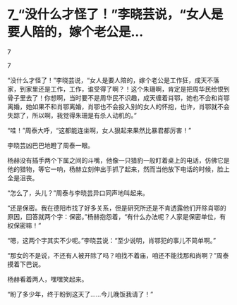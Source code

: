 # 7_“没什么才怪了！”李晓芸说，“女人是要人陪的，嫁个老公是...

7

7

“没什么才怪了！”李晓芸说，“女人是要人陪的，嫁个老公是工作狂，成天不落家，到家里还是工作，工作，谁受得了啊？！这个朱珊啊，肯定是把周华民给恨到骨子里去了！你想啊，当时要不是周华民不识趣，成天缠着肖鄂，她也不会和肖鄂离婚，她如果不和肖鄂离婚，肖鄂也不会投入别的女人的怀抱，也许，肖鄂就不会失踪了，所以啊，我觉得朱珊是有杀人动机的。”

“哇！”周泰大呼，“这都能连坐啊，女人狠起来果然比暴君都厉害！”

李晓芸凶巴巴地瞪了周泰一眼。

杨赫没有插手两个下属之间的斗嘴，他像一只猎豹一般盯着桌上的电话，仿佛它是他的猎物，等它一响，杨赫立刻伸出手抓了起来，然而当他放下电话的时候，脸上全是沮丧。

“怎么了，头儿？”周泰与李晓芸异口同声地叫起来。

“还是保密。我在德阳市找了好多关系，但是研究所还是不肯透露他们开除肖鄂的原因，回答就两个字：保密。”杨赫抱怨着，“有什么办法呢？人家是保密单位，有权保密嘛！”

“嗯，这两个字其实不少呢。”李晓芸说：“至少说明，肖鄂犯的事儿不简单啊。”

“那女的不是说，不还有人被开除了吗？咱找不着庙，咱还不能找那和尚啊？”周泰摸着下巴说。

杨赫看着两人，嘿嘿笑起来。

“盼了多少年，终于盼到这天了……今儿晚饭我请了！”